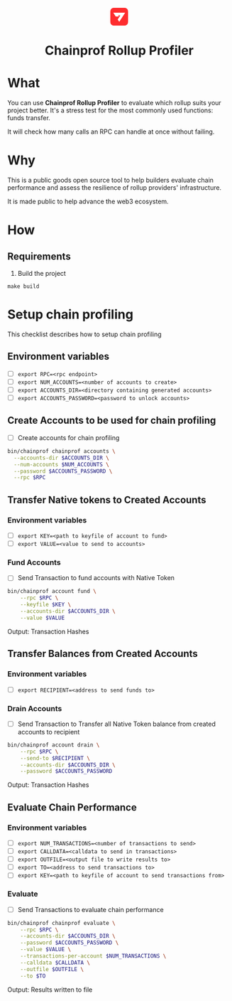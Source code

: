 <p align="center">
<a href="https://game7.io/"><svg width="40" height="40" viewBox="0 0 40 40" fill="none" xmlns="http://www.w3.org/2000/svg"><path d="M0 12.8C0 8.31958 0 6.07937 0.871948 4.36808C1.63893 2.86278 2.86278 1.63893 4.36808 0.871948C6.07937 0 8.31958 0 12.8 0H27.2C31.6804 0 33.9206 0 35.6319 0.871948C37.1372 1.63893 38.3611 2.86278 39.1281 4.36808C40 6.07937 40 8.31958 40 12.8V27.2C40 31.6804 40 33.9206 39.1281 35.6319C38.3611 37.1372 37.1372 38.3611 35.6319 39.1281C33.9206 40 31.6804 40 27.2 40H12.8C8.31958 40 6.07937 40 4.36808 39.1281C2.86278 38.3611 1.63893 37.1372 0.871948 35.6319C0 33.9206 0 31.6804 0 27.2V12.8Z" fill="#FE2C2E"></path><path d="M6.71875 11.0938L12.1477 19.3872H19.1812L17.5837 16.9457H22.6535L16.6019 26.193L20.1172 31.5625L33.5156 11.0938H6.71875Z" fill="white"></path></svg></a>
</p>
<h1 align="center">Chainprof Rollup Profiler</h1>

# What

You can use **Chainprof Rollup Profiler** to evaluate which rollup suits your project better. It's a stress test for the most commonly used functions: funds transfer. 

It will check how many calls an RPC can handle at once without failing.

# Why

This is a public goods open source tool to help builders evaluate chain performance and assess the resilience of rollup providers' infrastructure.

It is made public to help advance the web3 ecosystem.

# How

## Requirements

1. Build the project

```shell
make build
```

# Setup chain profiling

This checklist describes how to setup chain profiling

## Environment variables

- [ ] `export RPC=<rpc endpoint>`
- [ ] `export NUM_ACCOUNTS=<number of accounts to create>`
- [ ] `export ACCOUNTS_DIR=<directory containing generated accounts>`
- [ ] `export ACCOUNTS_PASSWORD=<password to unlock accounts>`

## Create Accounts to be used for chain profiling

- [ ] Create accounts for chain profiling

```bash
bin/chainprof chainprof accounts \
  --accounts-dir $ACCOUNTS_DIR \
  --num-accounts $NUM_ACCOUNTS \
  --password $ACCOUNTS_PASSWORD \
  --rpc $RPC
```

## Transfer Native tokens to Created Accounts

### Environment variables

- [ ] `export KEY=<path to keyfile of account to fund>`
- [ ] `export VALUE=<value to send to accounts>`

### Fund Accounts

- [ ] Send Transaction to fund accounts with Native Token

```bash
bin/chainprof account fund \
    --rpc $RPC \
    --keyfile $KEY \
    --accounts-dir $ACCOUNTS_DIR \
    --value $VALUE
```

Output: Transaction Hashes

## Transfer Balances from Created Accounts

### Environment variables

- [ ] `export RECIPIENT=<address to send funds to>`

### Drain Accounts

- [ ] Send Transaction to Transfer all Native Token balance from created accounts to recipient

```bash
bin/chainprof account drain \
    --rpc $RPC \
    --send-to $RECIPIENT \
    --accounts-dir $ACCOUNTS_DIR \
    --password $ACCOUNTS_PASSWORD 
```

Output: Transaction Hashes

## Evaluate Chain Performance

### Environment variables

- [ ] `export NUM_TRANSACTIONS=<number of transactions to send>`
- [ ] `export CALLDATA=<calldata to send in transactions>`
- [ ] `export OUTFILE=<output file to write results to>`
- [ ] `export TO=<address to send transactions to>`
- [ ] `export KEY=<path to keyfile of account to send transactions from>`

### Evaluate

- [ ] Send Transactions to evaluate chain performance

```bash
bin/chainprof chainprof evaluate \
    --rpc $RPC \
    --accounts-dir $ACCOUNTS_DIR \
    --password $ACCOUNTS_PASSWORD \
    --value $VALUE \
    --transactions-per-account $NUM_TRANSACTIONS \
    --calldata $CALLDATA \
    --outfile $OUTFILE \
    --to $TO
```

Output: Results written to file

